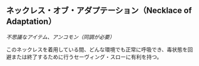 ## ネックレス・オブ・アダプテーション（Necklace of Adaptation）
*不思議なアイテム、アンコモン（同調が必要）*

このネックレスを着用している間、どんな環境でも正常に呼吸でき、毒状態を回避または終了するために行うセーヴィング・スローに有利を持つ。